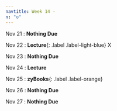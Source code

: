 ```yaml
---
navtitle: Week 14 -
n: "o"
---
```


Nov 21
: **Nothing Due**

Nov 22
: **Lecture**{: .label .label-light-blue} X

Nov 23
: **Nothing Due**

Nov 24
: **Lecture**

Nov 25
: **zyBooks**{: .label .label-orange} 

Nov 26
: **Nothing Due**

Nov 27
: **Nothing Due**


